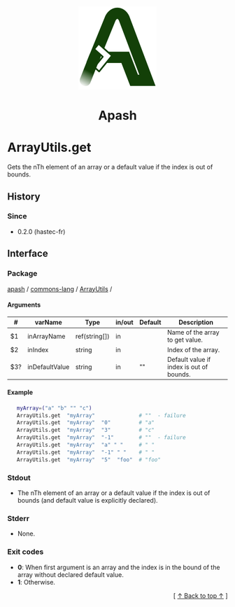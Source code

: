 
<div align='center' id='apash-top'>
  <a href='https://github.com/hastec-fr/apash'>
    <img alt='apash-logo' src='../../../../../../assets/apash-logo.svg'/>
  </a>

  # Apash
</div>


# ArrayUtils.get
Gets the nTh element of an array or a default value if the index is out of bounds.

## History
### Since
  * 0.2.0 (hastec-fr)

## Interface
### Package
<!-- apash.packageBegin -->
[apash](../../../apash.md) / [commons-lang](../../commons-lang.md) / [ArrayUtils](../ArrayUtils.md) / 
<!-- apash.packageEnd -->

#### Arguments
 | #      | varName        | Type          | in/out   | Default    | Description                          |
 |--------|----------------|---------------|----------|------------|--------------------------------------|
 | $1     | inArrayName    | ref(string[]) | in       |            |  Name of the array to get value.     |
 | $2     | inIndex        | string        | in       |            | Index of the array.                  |
 | $3?    | inDefaultValue | string        | in       | ""         | Default value if index is out of bounds. |

#### Example
 ```bash
    myArray=("a" "b" "" "c")
    ArrayUtils.get  "myArray"              # ""  - failure
    ArrayUtils.get  "myArray"  "0"         # "a"
    ArrayUtils.get  "myArray"  "3"         # "c"
    ArrayUtils.get  "myArray"  "-1"        # ""  - failure
    ArrayUtils.get  "myArray"  "a" " "     # " "
    ArrayUtils.get  "myArray"  "-1" " "    # " "
    ArrayUtils.get  "myArray"  "5"  "foo"  # "foo"
 ```

### Stdout
  * The nTh element of an array or a default value if the index is out of bounds (and default value is explicitly declared).
### Stderr
  * None.

### Exit codes
  * **0**: When first argument is an array and the index is in the bound of the array without declared default value.
  * **1**: Otherwise.

  <div align='right'>[ <a href='#apash-top'>↑ Back to top ↑</a> ]</div>

